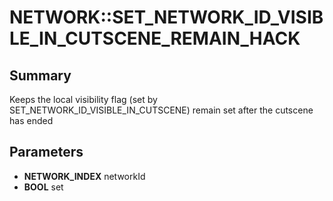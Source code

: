 # NETWORK::SET_NETWORK_ID_VISIBLE_IN_CUTSCENE_REMAIN_HACK

## Summary
Keeps the local visibility flag (set by SET_NETWORK_ID_VISIBLE_IN_CUTSCENE) remain set after the cutscene has ended

## Parameters
* **NETWORK_INDEX** networkId
* **BOOL** set